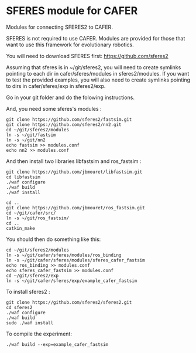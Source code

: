 SFERES module for CAFER
=======================

Modules for connecting SFERES2 to CAFER.

SFERES is not required to use CAFER. Modules are provided for those that want to use this framework for evolutionary robotics.

You will need to download SFERES first: https://github.com/sferes2

Assuming that sferes is in ~/git/sferes2, you will need to create symlinks pointing to each dir in cafer/sferes/modules in sferes2/modules. If you want to test the provided examples, you will also need to  create symlinks pointing to dirs in cafer/sferes/exp in sferes2/exp.

Go in your git folder and do the folowing instructions.

And, you need some sferes's modules :
```
git clone https://github.com/sferes2/fastsim.git
git clone https://github.com/sferes2/nn2.git
cd ~/git/sferes2/modules
ln -s ~/git/fastsim
ln -s ~/git/nn2
echo fastsim >> modules.conf
echo nn2 >> modules.conf
```
And then install two libraries libfastsim and ros_fastsim :
```
git clone https://github.com/jbmouret/libfastsim.git
cd libfastsim
./waf configure
./waf build
./waf install

cd ..
git clone https://github.com/jbmouret/ros_fastsim.git
cd ~/git/cafer/src/
ln -s ~/git/ros_fastsim/
cd ..
catkin_make
```

You should then do something like this:
```
cd ~/git/sferes2/modules
ln -s ~/git/cafer/sferes/modules/ros_binding
ln -s ~/git/cafer/sferes/modules/sferes_cafer_fastsim
echo ros_binding >> modules.conf
echo sferes_cafer_fastsim >> modules.conf
cd ~/git/sferes2/exp
ln -s ~/git/cafer/sferes/exp/example_cafer_fastsim
```

To install sferes2 :
```
git clone https://github.com/sferes2/sferes2.git
cd sferes2
./waf configure
./waf build
sudo ./waf install
```


To compile the experiment:
```
./waf build --exp=example_cafer_fastsim
```
 